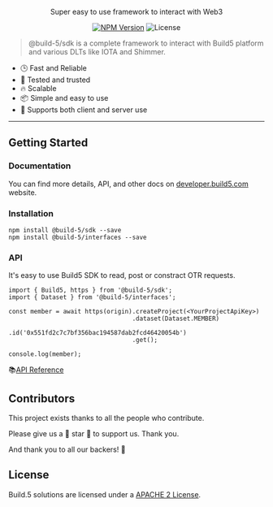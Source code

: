<p align="center">Super easy to use framework to interact with Web3</p>
<p align="center">
    <a href="https://www.npmjs.com/package/@build-5/sdk"><img src="https://img.shields.io/npm/v/@build-5/sdk.svg?style=flat-square&colorB=51C838"
                                                       alt="NPM Version" /></a>
    <img
            src="https://img.shields.io/badge/license-APACHE2-brightgreen.svg?style=flat-square" alt="License" />
</p>

> @build-5/sdk is a complete framework to interact with Build5 platform and various DLTs like IOTA and Shimmer.

- 🕒 Fast and Reliable
- 💪 Tested and trusted
- 🔥 Scalable
- 📦 Simple and easy to use
- 👫 Supports both client and server use

---

## Getting Started

### Documentation

You can find more details, API, and other docs on [developer.build5.com](https://developer.build5.com/) website.

### Installation

```console
npm install @build-5/sdk --save
npm install @build-5/interfaces --save
```

### API

It's easy to use Build5 SDK to read, post or constract OTR requests.

```
import { Build5, https } from '@build-5/sdk';
import { Dataset } from '@build-5/interfaces';

const member = await https(origin).createProject(<YourProjectApiKey>)
                                  .dataset(Dataset.MEMBER)
                                  .id('0x551fd2c7c7bf356bac194587dab2fcd46420054b')
                                  .get();

console.log(member);
```

📚[API Reference](https://developer.build5.com)

## Contributors

This project exists thanks to all the people who contribute.

Please give us a 💖 star 💖 to support us. Thank you.

And thank you to all our backers! 🙏

## License

Build.5 solutions are licensed under a [APACHE 2 License](./LICENSE).
